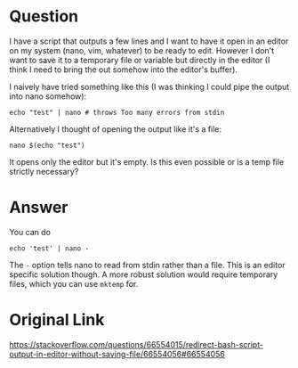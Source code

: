 # Question
I have a script that outputs a few lines and I want to have it open in an editor on my system (nano, vim, whatever) to be ready to edit. However I don't want to save it to a temporary file or variable but directly in the editor (I think I need to bring the out somehow into the editor's buffer).

I naively have tried something like this (I was thinking I could pipe the output into nano somehow):

```
echo "test" | nano # throws Too many errors from stdin
```

Alternatively I thought of opening the output like it's a file:

```
nano $(echo "test")
```

It opens only the editor but it's empty. Is this even possible or is a temp file strictly necessary?

# Answer
You can do

```
echo 'test' | nano -
```

The `-` option tells nano to read from stdin rather than a file. This is an editor specific solution though. A more robust solution would require temporary files, which you can use `mktemp` for.

# Original Link
https://stackoverflow.com/questions/66554015/redirect-bash-script-output-in-editor-without-saving-file/66554056#66554056
